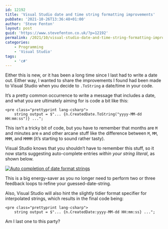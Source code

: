 ```yaml
---
id: 12192
title: 'Visual Studio date and time string formatting improvements'
pubDate: '2021-10-26T13:36:48+01:00'
author: 'Steve Fenton'
layout: post
guid: 'https://www.stevefenton.co.uk/?p=12192'
permalink: /2021/10/visual-studio-date-and-time-string-formatting-improvements/
categories:
    - Programming
    - 'Visual Studio'
tags:
    - 'c#'
---
```


Either this is new, or it has been a long time since I last had to write a date out. Either way, I wanted to share the improvements I found had been made to Visual Studio when you decide to `.ToString` a date/time in your code.

It’s a pretty common occurrence to write a message that includes a date, and what you are ultimately aiming for is code a bit like this:

```
<pre class="prettyprint lang-csharp">
    string output = $"... {n.CreatedDate.ToString("yyyy-MM-dd HH:mm:ss")} ...";
```

This isn’t a tricky bit of code, but you have to remember that months are `M` and minutes are `m` and other arcane stuff like the difference between `M`, `MM`, `MMM`, and `MMMM` (it’s starting to sound rather tasty).

Visual Studio knows that you shouldn’t have to remember this stuff, so it now starts suggesting auto-complete entries *within your string literal*, as shown below.

[![Auto completion of date format strings](https://www.stevefenton.co.uk/wp-content/uploads/2021/10/autocomplete-date-formats.jpg)](https://www.stevefenton.co.uk/2021/10/visual-studio-date-and-time-string-formatting-improvements/autocomplete-date-formats/)

This is a big energy-saver as you no longer need to perform two or three feedback loops to refine your guessed-date-string.

Also, Visual Studio will also hint the slightly tidier format specifier for interpolated strings, which results in the final code being:

```
<pre class="prettyprint lang-csharp">
    string output = $"... {n.CreatedDate:yyyy-MM-dd HH:mm:ss} ...";
```

Am I last one to this party?
